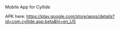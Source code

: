 Mobile App for Cyllide

APK here: https://play.google.com/store/apps/details?id=com.cyllide.app.beta&hl=en_US
